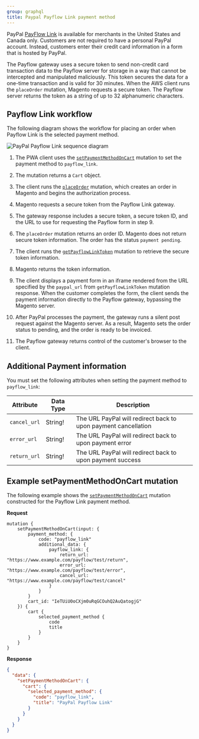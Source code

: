 ```yaml
---
group: graphql
title: Paypal Payflow Link payment method
---
```


PayPal [PayFlow Link](https://developer.paypal.com/docs/classic/payflow/integration-guide/) is available for merchants in the United States and Canada only. Customers are not required to have a personal PayPal account. Instead, customers enter their credit card information in a form that is hosted by PayPal.

The Payflow gateway uses a secure token to send non-credit card transaction data to the Payflow server for storage in a way that cannot be intercepted and manipulated maliciously. This token secures the data for a one-time transaction and is valid for 30 minutes. When the AWS client runs the `placeOrder` mutation, Magento requests a secure token. The Payflow server returns the token as a string of up to 32 alphanumeric characters.

## Payflow Link workflow

The following diagram shows the workflow for placing an order when Payflow Link is the selected payment method.

![PayPal Payflow Link sequence diagram]({{page.baseurl}}/graphql/images/paypal-payflow-link.svg)

1. The PWA client uses the [`setPaymentMethodOnCart`]({{page.baseurl}}/reference/quote-payment-method.html) mutation to set the payment method to `payflow_link`.

2. The mutation returns a `Cart` object.

3. The client runs the [`placeOrder`]({{page.baseurl}}/reference/quote-place-order.html) mutation, which creates an order in Magento and begins the authorization process.

4. Magento requests a secure token from the Payflow Link gateway.

5. The gateway response includes a secure token, a secure token ID, and the URL to use for requesting the Payflow form in step 9.

6. The `placeOrder` mutation returns an order ID. Magento does not return secure token information. The order has the status `payment pending`.

7. The client runs the [`getPayflowLinkToken`]({{page.baseurl}}/reference/paypal-get-payflow-link-token.html) mutation to retrieve the secure token information.

8. Magento returns the token information.

9. The client displays a payment form in an iframe rendered from the URL specified by the `paypal_url` from  `getPayflowLinkToken` mutation response. When the customer completes the form, the client sends the payment information directly to the Payflow gateway, bypassing the Magento server.

10. After PayPal processes the payment, the gateway runs a silent post request against the Magento server. As a result, Magento sets the order status to pending, and the order is ready to be invoiced.

11. The Payflow gateway returns control of the customer's browser to the client.

## Additional Payment  information

You must set the following attributes when setting the payment method to `payflow_link`:

Attribute |  Data Type | Description
--- | --- | ---
`cancel_url` |  String! | The URL PayPal will redirect back to upon payment cancellation
`error_url` | String! | The URL PayPal will redirect back to upon payment error
`return_url` | String! | The URL PayPal will redirect back to upon payment success

## Example setPaymentMethodOnCart mutation

The following example shows the [`setPaymentMethodOnCart`]({{page.baseurl}}/reference/quote-payment-method.html) mutation constructed for the Payflow Link payment method.

**Request**

``` text
mutation {
    setPaymentMethodOnCart(input: {
        payment_method: {
            code: "payflow_link"
            additional_data: {
                payflow_link: {
                    return_url: "https://www.example.com/payflow/test/return",
                    error_url: "https://www.example.com/payflow/test/error",
                    cancel_url: "https://www.example.com/payflow/test/cancel"
                }
            }
        }
        cart_id: "IeTUiU0oCXjm0uRqGCOuhQ2AuQatogjG"
    }) {
        cart {
            selected_payment_method {
                code
                title
            }
        }
    }
}
```

**Response**

```json
{
  "data": {
    "setPaymentMethodOnCart": {
      "cart": {
        "selected_payment_method": {
          "code": "payflow_link",
          "title": "PayPal Payflow Link"
        }
      }
    }
  }
}
```
